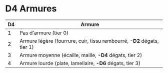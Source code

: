 # D4 Armures

| D4  | Armure                                                                  |
| --- | ----------------------------------------------------------------------- |
| 1   | Pas d'armure (tier 0)                                                   |
| 2   | Armure légère (fourrure, cuir, tissu rembourré, **-D2** dégats, tier 1) |
| 3   | Armure moyenne (écaille, maille, **-D4** dégats, tier 2)                |
| 4   | Armure lourde (plate, lamellaire, **-D6** dégats, tier 3)               |

